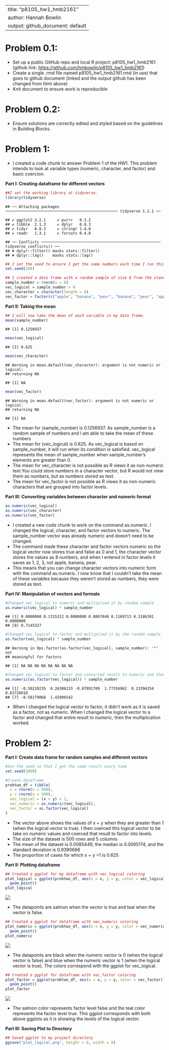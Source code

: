 
|                                   |
| :-------------------------------- |
| title: “p8105\_hw1\_hmb2161”      |
| author: Hannah Bowlin             |
| output: github\_document: default |

# Problem 0.1:

  - Set up a public GitHub repo and local R project: p8105\_hw1\_hmb2161
    (github link: <https://github.com/hmbowlin/p8105_hw1_hmb2161>)
  - Create a single .rmd file named p8105\_hw1\_hmb2161.rmd (in use)
    that goes to github document (linked and the output github has been
    changed from html above)
  - Knit document to ensure work is reproducible

# Problem 0.2:

  - Ensure solutions are correctly edited and styled based on the
    guidelines in Building Blocks.

# Problem 1:

  - I created a code chunk to answer Problem 1 of the HW1. This problem
    intends to look at variable types (numeric, character, and factor)
    and basic coercion.

**Part I: Creating dataframe for different vectors**

``` r
##I set the working library at tidyverse.
library(tidyverse)
```

    ## ── Attaching packages ────────────────────────────────────────────────── tidyverse 1.2.1 ──

    ## ✔ ggplot2 3.2.1     ✔ purrr   0.3.2
    ## ✔ tibble  2.1.3     ✔ dplyr   0.8.3
    ## ✔ tidyr   0.8.3     ✔ stringr 1.4.0
    ## ✔ readr   1.3.1     ✔ forcats 0.4.0

    ## ── Conflicts ───────────────────────────────────────────────────── tidyverse_conflicts() ──
    ## ✖ dplyr::filter() masks stats::filter()
    ## ✖ dplyr::lag()    masks stats::lag()

``` r
## I set the seed to ensure I get the same numbers each time I run this code.
set.seed(100)

## I created a data frame with a random sample of size 8 from the standard normal distribution, a logical vector showing if the elements in the sample are greater than zero (it will return "false" if it doesn't satisfy this condition), a character vector that is 8 elements long with three different factors apple, pear, and banana.
sample_number = rnorm(n = 8)
vec_logical = sample_number > 0
vec_character = character(length = 8)
vec_factor = factor(c("apple", "banana", "pear", "banana", "pear", "apple", "apple", "pear"))
```

**Part II: Taking the mean**

``` r
## I will now take the mean of each variable in my data frame. 
mean(sample_number)
```

    ## [1] 0.1256937

``` r
mean(vec_logical)
```

    ## [1] 0.625

``` r
mean(vec_character)
```

    ## Warning in mean.default(vec_character): argument is not numeric or logical:
    ## returning NA

    ## [1] NA

``` r
mean(vec_factor)
```

    ## Warning in mean.default(vec_factor): argument is not numeric or logical:
    ## returning NA

    ## [1] NA

  - The mean for (sample\_number) is 0.1256937. As sample\_number is a
    random sample of numbers and I am able to take the mean of these
    numbers
  - The mean for (vec\_logical) is 0.625. As vec\_logical is based on
    sample\_number, it will run when its condition is satisfied.
    vec\_logical represents the mean of sample\_number when
    sample\_number’s elements are greater than 0.
  - The mean for vec\_character is not possible as R views it as
    non-numeric text.You could store numbers in a character vector, but
    R would not view them as numbers, but as numbers stored as text.
  - The mean for vec\_factor is not possible as R views it as
    non-numeric characters that are grouped into factor levels.

**Part III: Converting variables between character and numeric format**

``` r
as.numeric(vec_logical)
as.numeric(vec_character)
as.numeric(vec_factor)
```

  - I created a new code chunk to work on the command as.numeric. I
    changed the logical, character, and factor vectors to numeric. The
    sample\_number vector was already numeric and doesn’t need to be
    changed.
  - The command made these character and factor vectors numeric so the
    logical vector now stores true and false as 0 and 1, the character
    vector stores the values as 8 numbers, and when I entered in factor
    levels it saves as 1, 2, 3, not apple, banana, pear.
  - This means that you can change character vectors into numeric form
    with the command as.numeric. I now know that I couldn’t take the
    mean of these variables because they weren’t stored as numbers, they
    were stored as text.

**Part IV: Manipulation of vectors and formats**

``` r
#Changed vec_logical to numeric and multiplied it by random sample
as.numeric(vec_logical) * sample_number 
```

    ## [1] 0.0000000 0.1315312 0.0000000 0.8867848 0.1169713 0.3186301 0.0000000
    ## [8] 0.7145327

``` r
#Changed vec_logical to factor and multiplied it by the random sample
as.factor(vec_logical) * sample_number
```

    ## Warning in Ops.factor(as.factor(vec_logical), sample_number): '*' not
    ## meaningful for factors

    ## [1] NA NA NA NA NA NA NA NA

``` r
#Changed vec_logical to factor and converted result to numeric and then multipled it by the random sample
as.numeric(as.factor(vec_logical)) * sample_number
```

    ## [1] -0.50219235  0.26306233 -0.07891709  1.77356962  0.23394254  0.63726018
    ## [7] -0.58179068  1.42906542

  - When I changed the logical vector to factor, it didn’t work as it is
    saved as a factor, not as numeric. When I changed the logical vector
    to a factor and changed that entire result to numeric, then the
    multiplication worked.

# Problem 2:

**Part I: Create data frame for random samples and different vectors**

``` r
#Set the seed so that I get the same result every time 
set.seed(1000)

#Create dataframe 
probtwo_df = tibble(
  x = rnorm(n = 500),
  y = rnorm(n = 500),
  vec_logical = (x + y) > 1,
  vec_numeric = as.numeric(vec_logical),
  vec_factor = as.factor(vec_logical)
) 
```

  - The vector above shows the values of x + y when they are greater
    than 1 (when the logical vector is true). I then coerced this
    logical vector to be take on numeric values and coerced that result
    to factor into levels.
  - The size of the dataset is 500 rows and 5 columns
  - The mean of the dataset is 0.0085449, the median is 0.0065174, and
    the standard deviation is 0.9390666
  - The proportion of cases for which x + y \>1 is 0.625

**Part II: Plotting dataframe**

``` r
## Created a ggplot for my dataframe with vec_logical coloring
plot_logical = ggplot(probtwo_df, aes(x = x, y = y, color = vec_logical)) +
  geom_point()
plot_logical
```

![](knit-p8105_hw1_hmb2161_files/figure-gfm/unnamed-chunk-6-1.png)<!-- -->

  - The datapoints are salmon when the vector is true and teal when the
    vector is false.

<!-- end list -->

``` r
## Created a ggplot for dataframe with vec_numeric coloring
plot_numeric = ggplot(probtwo_df, aes(x = x, y = y, color = vec_numeric)) +
  geom_point()
plot_numeric
```

![](knit-p8105_hw1_hmb2161_files/figure-gfm/unnamed-chunk-7-1.png)<!-- -->

  - The datapoints are black when the numeric vector is 0 (when the
    logical vector is false) and blue when the numeric vector is 1 (when
    the logical vector is true). The colors correspond with the ggplot
    for vec\_logical.

<!-- end list -->

``` r
## Created a ggplot for dataframe with vec_factor coloring
plot_factor = ggplot(probtwo_df, aes(x = x, y = y, color = vec_factor)) +
  geom_point()
plot_factor
```

![](knit-p8105_hw1_hmb2161_files/figure-gfm/unnamed-chunk-8-1.png)<!-- -->

  - The salmon color represents factor level false and the teal color
    represents the factor level true. This ggplot corresponds with both
    above ggplots as it is showing the levels of the logical vector.

**Part III: Saving Plot to Directory**

``` r
## Saved ggplot to my project directory
ggsave("plot_logical.png", height = 6, width = 8)
```
